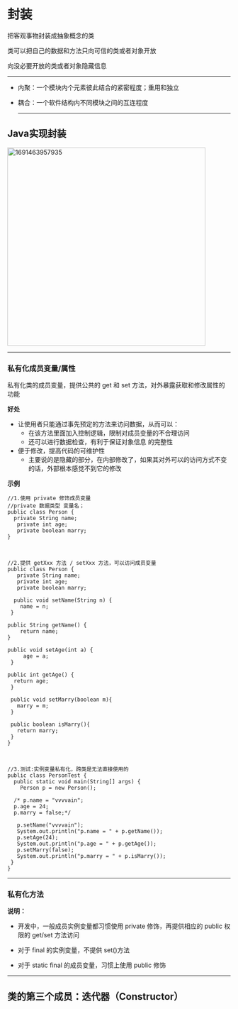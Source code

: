 
# 封装


<p>  
  
把客观事物封装成抽象概念的类  
  
类可以把自己的数据和方法只向可信的类或者对象开放  

向没必要开放的类或者对象隐藏信息  

</p>

***

- 内聚：一个模块内个元素彼此结合的紧密程度；重用和独立
- 耦合：一个软件结构内不同模块之间的互连程度

  ***


## Java实现封装


<img width="447" alt="1691463957935" src="https://github.com/vvvvain/My-Java-Study/assets/71417179/df8e1134-635f-4922-b931-32f2cafa7781">



***

### 私有化成员变量/属性  


私有化类的成员变量，提供公共的 get 和 set 方法，对外暴露获取和修改属性的功能  


**好处**

- 让使用者只能通过事先预定的方法来访问数据，从而可以：
  - 在该方法里面加入控制逻辑，限制对成员变量的不合理访问
  - 还可以进行数据检查，有利于保证对象信息
的完整性
- 便于修改，提高代码的可维护性
  - 主要说的是隐藏的部分，在内部修改了，如果其对外可以的访问方式不变的话，外部根本感觉不到它的修改
 

**示例**

```
//1.使用 private 修饰成员变量
//private 数据类型 变量名；
public class Person {
  private String name;
   private int age;
   private boolean marry;
}



//2.提供 getXxx 方法 / setXxx 方法，可以访问成员变量
public class Person {
   private String name;
   private int age;
   private boolean marry;

  public void setName(String n) {
    name = n;
 }

public String getName() {
    return name;
}

public void setAge(int a) {
     age = a;
 }

public int getAge() {
  return age;
 }
 
 public void setMarry(boolean m){
   marry = m;
 }
 
 public boolean isMarry(){
   return marry;
 }
}



//3.测试:实例变量私有化，跨类是无法直接使用的
public class PersonTest {
  public static void main(String[] args) {
    Person p = new Person();

  /* p.name = "vvvvain";
  p.age = 24;
  p.marry = false;*/

   p.setName("vvvvain");
   System.out.println("p.name = " + p.getName());
   p.setAge(24);
   System.out.println("p.age = " + p.getAge());
   p.setMarry(false);
   System.out.println("p.marry = " + p.isMarry());
 }
}
```


***


### 私有化方法  


**说明：**

- 开发中，一般成员实例变量都习惯使用 private 修饰，再提供相应的 public 权限的 get/set 方法访问

- 对于 final 的实例变量，不提供 set()方法
  
- 对于 static final 的成员变量，习惯上使用 public 修饰


***


## 类的第三个成员：迭代器（Constructor）

